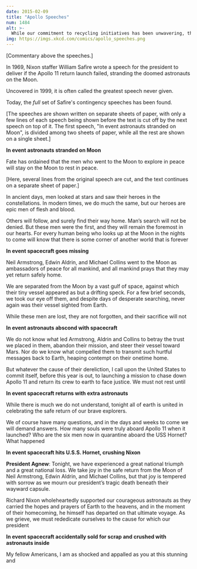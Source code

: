```yaml
---
date: 2015-02-09
title: "Apollo Speeches"
num: 1484
alt: >-
  While our commitment to recycling initiatives has been unwavering, this is not a cost any of us should be expected to pay.
img: https://imgs.xkcd.com/comics/apollo_speeches.png
---
```

[Commentary above the speeches.]

In 1969, Nixon staffer William Safire wrote a speech for the president to deliver if the Apollo 11 return launch failed, stranding the doomed astronauts on the Moon.

Uncovered in 1999, it is often called the greatest speech never given.

Today, the *full* set of Safire's contingency speeches has been found.

[The speeches are shown written on separate sheets of paper, with only a few lines of each speech being shown before the text is cut off by the next speech on top of it. The first speech, "In event astronauts stranded on Moon", is divided among two sheets of paper, while all the rest are shown on a single sheet.]

**In event astronauts stranded on Moon**

Fate has ordained that the men who went to the Moon to explore in peace will stay on the Moon to rest in peace.

[Here, several lines from the original speech are cut, and the text continues on a separate sheet of paper.]

In ancient days, men looked at stars and saw their heroes in the constellations. In modern times, we do much the same, but our heroes are epic men of flesh and blood.

Others will follow, and surely find their way home. Man’s search will not be denied. But these men were the first, and they will remain the foremost in our hearts. For every human being who looks up at the Moon in the nights to come will know that there is some corner of another world that is forever

**In event spacecraft goes missing**

Neil Armstrong, Edwin Aldrin, and Michael Collins went to the Moon as ambassadors of peace for all mankind, and all mankind prays that they may yet return safely home.

We are separated from the Moon by a vast gulf of space, against which their tiny vessel appeared as but a drifting speck. For a few brief seconds, we took our eye off them, and despite days of desperate searching, never again was their vessel sighted from Earth.

While these men are lost, they are not forgotten, and their sacrifice will not

**In event astronauts abscond with spacecraft**

We do not know what led Armstrong, Aldrin and Collins to betray the trust we placed in them, abandon their mission, and steer their vessel toward Mars. Nor do we know what compelled them to transmit such hurtful messages back to Earth, heaping contempt on their onetime home.

But whatever the cause of their dereliction, I call upon the United States to commit itself, before this year is out, to launching a mission to chase down Apollo 11 and return its crew to earth to face justice. We must not rest until

**In event spacecraft returns with extra astronauts**

While there is much we do not understand, tonight all of earth is united in celebrating the safe return of our brave explorers.

We of course have many questions, and in the days and weeks to come we will demand answers. How many souls were truly aboard Apollo 11 when it launched? Who are the six men now in quarantine aboard the USS Hornet? What happened

**In event spacecraft hits U.S.S. Hornet, crushing Nixon**

**President Agnew**: Tonight, we have experienced a great national triumph and a great national loss. We take joy in the safe return from the Moon of Neil Armstrong, Edwin Aldrin, and Michael Collins, but that joy is tempered with sorrow as we mourn our president’s tragic death beneath their wayward capsule.

Richard Nixon wholeheartedly supported our courageous astronauts as they carried the hopes and prayers of Earth to the heavens, and in the moment of their homecoming, he himself has departed on that ultimate voyage. As we grieve, we must rededicate ourselves to the cause for which our president

**In event spacecraft accidentally sold for scrap and crushed with astronauts inside**

My fellow Americans, I am as shocked and appalled as you at this stunning and